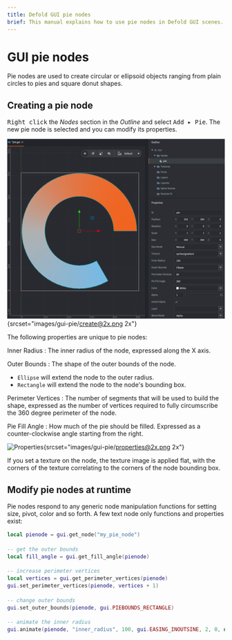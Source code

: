```yaml
---
title: Defold GUI pie nodes
brief: This manual explains how to use pie nodes in Defold GUI scenes.
---
```


# GUI pie nodes

Pie nodes are used to create circular or ellipsoid objects ranging from plain circles to pies and square donut shapes.

## Creating a pie node

<kbd>Right click</kbd> the *Nodes* section in the *Outline* and select <kbd>Add ▸ Pie</kbd>. The new pie node is selected and you can modify its properties.

![Create pie node](images/gui-pie/create.png){srcset="images/gui-pie/create@2x.png 2x"}

The following properties are unique to pie nodes:

Inner Radius
: The inner radius of the node, expressed along the X axis.

Outer Bounds
: The shape of the outer bounds of the node. 
  
  - `Ellipse` will extend the node to the outer radius.
  - `Rectangle` will extend the node to the node's bounding box.

Perimeter Vertices
: The number of segments that will be used to build the shape, expressed as the number of vertices required to fully circumscribe the 360 degree perimeter of the node.

Pie Fill Angle
: How much of the pie should be filled. Expressed as a counter-clockwise angle starting from the right.

![Properties](images/gui/properties.png){srcset="images/gui-pie/properties@2x.png 2x"}

If you set a texture on the node, the texture image is applied flat, with the corners of the texture correlating to the corners of the node bounding box. 

## Modify pie nodes at runtime

Pie nodes respond to any generic node manipulation functions for setting size, pivot, color and so forth. A few text node only functions and properties exist:

```lua
local pienode = gui.get_node("my_pie_node")

-- get the outer bounds
local fill_angle = gui.get_fill_angle(pienode)

-- increase perimeter vertices
local vertices = gui.get_perimeter_vertices(pienode)
gui.set_perimeter_vertices(pienode, vertices + 1)

-- change outer bounds
gui.set_outer_bounds(pienode, gui.PIEBOUNDS_RECTANGLE)

-- animate the inner radius
gui.animate(pienode, "inner_radius", 100, gui.EASING_INOUTSINE, 2, 0, nil, gui.PLAYBACK_LOOP_PINGPONG)
```
